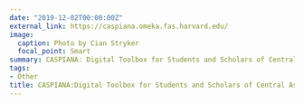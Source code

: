 ```yaml
---
date: "2019-12-02T00:00:00Z"
external_link: https://caspiana.omeka.fas.harvard.edu/
image:
  caption: Photo by Cian Stryker
  focal_point: Smart
summary: CASPIANA: Digital Toolbox for Students and Scholars of Central Asia and South Caucasus is a website I created to facilitate research on the fascinating regions spreading east and west of the Caspian Sea. It is developed and hosted by Harvard University’s Davis Center Program on Central Asia. Here you can find links to selected media sources, government portals, legislation databases, statistics, and academic resources to study eight countries: Armenia, Azerbaijan, Georgia, Kazakhstan, Kyrgyzstan, Tajikistan, Turkmenistan and Uzbekistan. 
tags:
- Other
title: CASPIANA:Digital Toolbox for Students and Scholars of Central Asia and South Caucasus "
---
```

